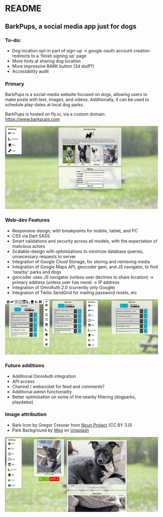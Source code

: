 # README

## BarkPups, a social media app just for dogs

### To-do:

- Dog location opt-in part of sign-up -> google oauth account creation redirects to a 'finish signing up' page
- More hints at sharing dog location
- More impressive BARK button (3d stuff?)
- Accessibility audit

### Primary

BarkPups is a social-media website focused on dogs, allowing users to make posts with text, images, and videos. Additionally, it can be used to schedule play-dates at local dog parks.

BarkPups is hosted on fly.io, via a custom domain: https://www.barkpups.com

![Screenshot of Sign-up](https://github.com/Xenrathe/Rails-bark_book/blob/main/GitIntro.jpg?raw=true)

### Web-dev Features

- Responsive design, with breakpoints for mobile, tablet, and PC
- CSS via Dart SASS
- Smart validations and security across all models, with the expectation of malicious actors
- Scalable-design with optimizations to minimize database queries, unnecessary requests to server
- Integration of Google Cloud Storage, for storing and retrieving media
- Integration of Google Maps API, geocoder gem, and JS navigator, to find 'nearby' parks and dogs
- geocoder uses JS navigator (unless user declines to share location) -> primary address (unless user has none) -> IP address
- Integration of OmniAuth 2.0 (currently only Google)
- Integration of Twilio SendGrid for mailing password resets, etc

![Screenshot of responsive design](https://github.com/Xenrathe/Rails-bark_book/blob/main/GitResponsive.jpg?raw=true)

### Future additions

- Additional OmniAuth integration
- API access
- Channel / websocket for feed and comments?
- Additional admin functionality
- Better optimization on some of the nearby filtering (dogparks, playdates)

### Image attribution

- Bark Icon by Gregor Cresnar from <a href="https://thenounproject.com/browse/icons/term/bark/" target="_blank" title="bark Icons">Noun Project</a> (CC BY 3.0)
- Park Background by <a href="https://unsplash.com/@megindoors?utm_content=creditCopyText&utm_medium=referral&utm_source=unsplash">Meg</a> on <a href="https://unsplash.com/photos/a-picnic-table-in-the-middle-of-a-field-of-flowers-3hyfMlJJ8rU?utm_content=creditCopyText&utm_medium=referral&utm_source=unsplash">Unsplash</a>

![Screenshot of a Dog Feed](https://github.com/Xenrathe/Rails-bark_book/blob/main/GitDog.jpg?raw=true)

